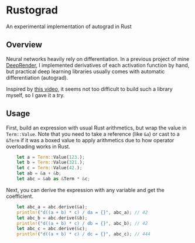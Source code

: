 # Rustograd

An experimental implementation of autograd in Rust

## Overview

Neural networks heavily rely on differentiation.
In a previous project of mine [DeepRender](https://github.com/msakuta/DeepRender), I implemented derivatives of each activation function by hand, but practical deep learning libraries usually comes with automatic differentiation (autograd).

Inspired by [this video](https://youtu.be/VMj-3S1tku0), it seems not too difficult to build such a library myself, so I gave it a try.

## Usage

First, build an expression with usual Rust arithmetics, but wrap the value in `Term::Value`.
Note that you need to take a reference (like `&a`) or cast to a `&Term` if it was a boxed value to apply arithmetics due to how operator overloading works in Rust.

```rust
    let a = Term::Value(123.);
    let b = Term::Value(321.);
    let c = Term::Value(42.);
    let ab = &a + &b;
    let abc = &ab as &Term * &c;
```

Next, you can derive the expression with any variable and get the coefficient.

```rust
    let abc_a = abc.derive(&a);
    println!("d((a + b) * c) / da = {}", abc_a); // 42
    let abc_b = abc.derive(&b);
    println!("d((a + b) * c) / db = {}", abc_b); // 42
    let abc_c = abc.derive(&c);
    println!("d((a + b) * c) / dc = {}", abc_c); // 444
```
